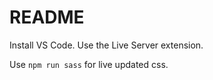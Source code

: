 # README

Install VS Code. Use the Live Server extension.

Use `npm run sass` for live updated css.
